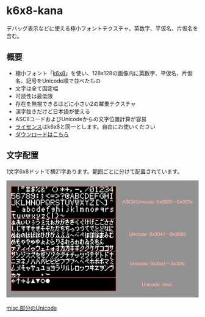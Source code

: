 k6x8-kana
=========

デバッグ表示などに使える極小フォントテクスチャ。英数字、平仮名、片仮名を含む。

## 概要

- 極小フォント「[k6x8](http://www.geocities.jp/littlimi/k6x8.htm)」を使い、128x128の画像内に英数字、平仮名、片仮名、記号をUnicode順で並べたもの
 - 文字は全て固定幅
 - 可読性は最低限
 - 存在を無視できるほどに小さい2の冪乗テクスチャ
 - 漢字抜きだけど日本語が使える
 - ASCIIコードおよびUnicodeからの文字位置計算が容易
- [ライセンス](http://www.geocities.jp/littlimi/font.htm#license)はk6x8と同一とします。自由にお使いください
- [ダウンロードはこちら](https://raw.github.com/nobutaka/k6x8-kana/master/k6x8-kana.png)

## 文字配置

1文字6x8ドットで横21字あります。範囲ごとに分けて配置されています。

![mapping](mapping.png)

[misc.部分のUnicode](https://github.com/nobutaka/k6x8-kana/blob/47a51860ffefd411efd63951dbf97308b3981f8d/gentex.py#L19)
